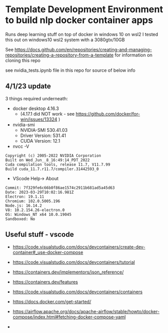 # Template Development Environment to build nlp docker container apps
Runs deep learning stuff on top of docker in windows 10 on wsl2
I tested this out on windows10 wsl2 system with a 3080gtx/10GB 

See https://docs.github.com/en/repositories/creating-and-managing-repositories/creating-a-repository-from-a-template for information on cloning this repo




see nvidia_tests.ipynb file in this repo for source of below info

## 4/1/23 update 
3 things required underneath:
* docker desktop 4.16.3 
  * (4.17.1 did NOT work - see https://github.com/docker/for-win/issues/13324 )
* nvidia-smi
    * NVIDIA-SMI 530.41.03
    * Driver Version: 531.41
    * CUDA Version: 12.1
* nvcc -V
```nvcc: NVIDIA (R) Cuda compiler driver
Copyright (c) 2005-2022 NVIDIA Corporation
Built on Wed_Jun__8_16:49:14_PDT_2022
Cuda compilation tools, release 11.7, V11.7.99
Build cuda_11.7.r11.7/compiler.31442593_0
```

* VScode Help-> About

```Version: 1.77.0 (user setup)
Commit: 7f329fe6c66b0f86ae1574c2911b681ad5a45d63
Date: 2023-03-29T10:02:16.981Z
Electron: 19.1.11
Chromium: 102.0.5005.196
Node.js: 16.14.2
V8: 10.2.154.26-electron.0
OS: Windows_NT x64 10.0.19045
Sandboxed: No
```

## Useful stuff - vscode
* https://code.visualstudio.com/docs/devcontainers/create-dev-container#_use-docker-compose
* https://code.visualstudio.com/docs/devcontainers/tutorial
* https://containers.dev/implementors/json_reference/ 
* https://containers.dev/features
* https://code.visualstudio.com/docs/devcontainers/containers



* https://docs.docker.com/get-started/
* https://airflow.apache.org/docs/apache-airflow/stable/howto/docker-compose/index.html#fetching-docker-compose-yaml


* 
